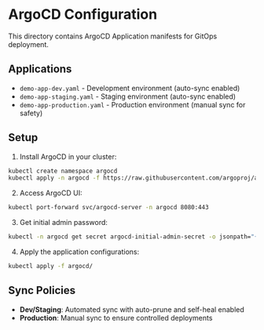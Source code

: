 # ArgoCD Configuration

This directory contains ArgoCD Application manifests for GitOps deployment.

## Applications

- `demo-app-dev.yaml` - Development environment (auto-sync enabled)
- `demo-app-staging.yaml` - Staging environment (auto-sync enabled)
- `demo-app-production.yaml` - Production environment (manual sync for safety)

## Setup

1. Install ArgoCD in your cluster:
```bash
kubectl create namespace argocd
kubectl apply -n argocd -f https://raw.githubusercontent.com/argoproj/argo-cd/stable/manifests/install.yaml
```

2. Access ArgoCD UI:
```bash
kubectl port-forward svc/argocd-server -n argocd 8080:443
```

3. Get initial admin password:
```bash
kubectl -n argocd get secret argocd-initial-admin-secret -o jsonpath="{.data.password}" | base64 -d
```

4. Apply the application configurations:
```bash
kubectl apply -f argocd/
```

## Sync Policies

- **Dev/Staging**: Automated sync with auto-prune and self-heal enabled
- **Production**: Manual sync to ensure controlled deployments
